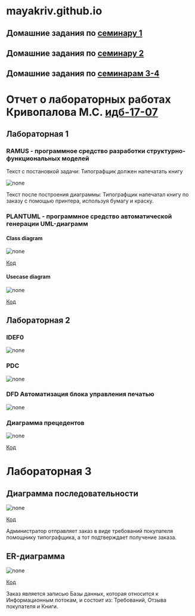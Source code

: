 # mayakriv.github.io
## Домашние задания по [семинару 1](https://github.com/stankin/design-part-1/wiki/sem1#Кривопалова-Майя)
## Домашние задания по [семинару 2](https://github.com/stankin/design-part-1/wiki/sem2#Кривопалова-Майя)
## Домашние задания по [семинарам 3-4](https://github.com/mayakriv/mayakriv.github.io/blob/main/семинар/семинар%203-4)
# Отчет о лабораторных работах Кривопалова М.С. [идб-17-07](https://github.com/stankin/design-part-1/wiki/list-idb-17-07)
## Лабораторная 1

### RAMUS - программное средство разработки структурно-функциональных моделей
Текст с постановкой задачи: Типографщик должен напечатать книгу

![none](https://github.com/mayakriv/mayakriv.github.io/blob/main/лр%201/лр%201%201.PNG)

Текст после построения диаграммы: Типографщик напечатал книгу по заказу с помощью принтера, используя бумагу и краску.

### PLANTUML - программное средство автоматической генерации UML-диаграмм
#### Class diagram
![none](https://github.com/mayakriv/mayakriv.github.io/blob/main/лр%201/лр%201%203%20new.png)

[Код](https://github.com/mayakriv/mayakriv.github.io/blob/main/лр%201/text%201%203.txt)

#### Usecase diagram
![none](https://github.com/mayakriv/mayakriv.github.io/blob/main/лр%201/лр%201%202.PNG)

[Код](https://github.com/mayakriv/mayakriv.github.io/blob/main/лр%201/text%201%202.txt)
## Лабораторная 2

### IDEF0

![none](https://github.com/mayakriv/mayakriv.github.io/blob/main/лр%202/лр%202%201.PNG)

### PDC

![none](https://github.com/mayakriv/mayakriv.github.io/blob/main/лр%202/лр%202%202%20new.PNG)

### DFD Автоматизация блока управления печатью

![none](https://github.com/mayakriv/mayakriv.github.io/blob/main/лр%202/лр%202%203%20new.PNG)



### Диаграмма прецедентов

![none](https://github.com/mayakriv/mayakriv.github.io/blob/main/лр%202/лр%202%204.jpg)

[Код](https://github.com/mayakriv/mayakriv.github.io/blob/main/лр%202/text2.txt)


# Лабораторная 3

## Диаграмма последовательности
![none](https://github.com/mayakriv/mayakriv.github.io/blob/main/лр%203/лр%203%201.png)

[Код](https://github.com/mayakriv/mayakriv.github.io/blob/main/лр%203/text3.txt)

Администратор отправляет заказ в виде требований покупателя помощнику типографщика, а тот подтверждает получение заказа.

## ER-диаграмма
![none](https://github.com/mayakriv/mayakriv.github.io/blob/main/лр%203/лр%203%202.png)

[Код](https://github.com/mayakriv/mayakriv.github.io/blob/main/лр%203/text%203%201.txt)

Заказ является записью Базы данных, которая относится к Информационным потокам, и состоит из: Требований, Отзыва покупателя и Книги.



